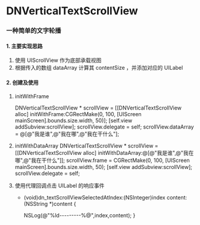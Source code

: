 # DNVerticalTextScrollView    
### 一种简单的文字轮播    
#### 1. 主要实现思路    
1. 使用 UIScrollView 作为底部承载视图    
2. 根据传入的数组 dataArray 计算其 contentSize ，并添加对应的 UILabel    
#### 2. 创建及使用    
1. initWithFrame
     
    DNVerticalTextScrollView * scrollView = [[DNVerticalTextScrollView alloc] initWithFrame:CGRectMake(0, 100, [UIScreen mainScreen].bounds.size.width, 50)];
    [self.view addSubview:scrollView];
    scrollView.delegate = self;
    scrollView.dataArray = @[@"我是谁",@"我在哪",@"我在干什么"];    
        
2. initWithDataArray
     DNVerticalTextScrollView * scrollView = [[DNVerticalTextScrollView alloc] initWithDataArray:@[@"我是谁",@"我在哪",@"我在干什么"]];
    scrollView.frame = CGRectMake(0, 100, [UIScreen mainScreen].bounds.size.width, 50);
    [self.view addSubview:scrollView];
    scrollView.delegate = self;      
    
3. 使用代理回调点击 UILabel 的响应事件    
     
     - (void)dn_textScrollViewSelectedAtIndex:(NSInteger)index content:(NSString *)content {
    
          NSLog(@"%ld---------%@",index,content);
     }

